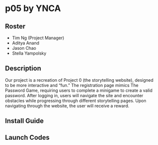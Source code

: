 # p05 by YNCA

## Roster
- Tim Ng (Project Manager)
- Aditya Anand
- Jason Chao
- Stella Yampolsky

## Description
Our project is a recreation of Project 0 (the storytelling website), designed to be more interactive and “fun.” The registration page mimics The Password Game, requiring users to complete a minigame to create a valid password. After logging in, users will navigate the site and encounter obstacles while progressing through different storytelling pages. Upon navigating through the website, the user will receive a reward.

## Install Guide

## Launch Codes



